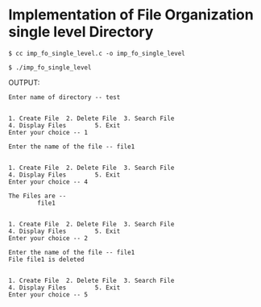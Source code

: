 # Implementation of File Organization single level Directory

`$ cc imp_fo_single_level.c -o imp_fo_single_level`

`$ ./imp_fo_single_level`

OUTPUT:

```
Enter name of directory -- test


1. Create File  2. Delete File  3. Search File
4. Display Files        5. Exit
Enter your choice -- 1

Enter the name of the file -- file1


1. Create File  2. Delete File  3. Search File
4. Display Files        5. Exit
Enter your choice -- 4

The Files are --
        file1


1. Create File  2. Delete File  3. Search File
4. Display Files        5. Exit
Enter your choice -- 2

Enter the name of the file -- file1
File file1 is deleted


1. Create File  2. Delete File  3. Search File
4. Display Files        5. Exit
Enter your choice -- 5

```
